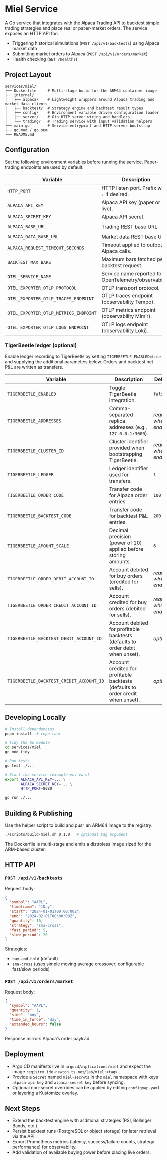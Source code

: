 # Miel Service

A Go service that integrates with the Alpaca Trading API to backtest simple trading strategies and place real or paper-market orders. The service exposes an HTTP API for:

- Triggering historical simulations (`POST /api/v1/backtests`) using Alpaca market data
- Submitting market orders to Alpaca (`POST /api/v1/orders/market`)
- Health checking (`GET /healthz`)

## Project Layout

```
services/miel/
├── Dockerfile     # Multi-stage build for the ARM64 container image
├── internal/
│   ├── alpaca/    # Lightweight wrappers around Alpaca trading and market data clients
│   ├── backtest/  # Strategy engine and backtest result types
│   ├── config/    # Environment variable driven configuration loader
│   ├── server/    # Gin HTTP server wiring and handlers
│   └── trading/   # Trading service with input validation helpers
├── main.go        # Service entrypoint and HTTP server bootstrap
├── go.mod / go.sum
└── README.md
```

## Configuration

Set the following environment variables before running the service. Paper-trading endpoints are used by default.

| Variable                              | Description                                   | Default                                   |
| ------------------------------------- | --------------------------------------------- | ----------------------------------------- |
| `HTTP_PORT`                           | HTTP listen port. Prefix with `:` if desired. | `8080`                                    |
| `ALPACA_API_KEY`                      | Alpaca API key (paper or live).               | _required_                                |
| `ALPACA_SECRET_KEY`                   | Alpaca API secret.                            | _required_                                |
| `ALPACA_BASE_URL`                     | Trading REST base URL.                        | `https://paper-api.alpaca.markets`        |
| `ALPACA_DATA_BASE_URL`                | Market data REST base URL.                    | `https://data.alpaca.markets`             |
| `ALPACA_REQUEST_TIMEOUT_SECONDS`      | Timeout applied to outbound Alpaca calls.     | `30`                                      |
| `BACKTEST_MAX_BARS`                   | Maximum bars fetched per backtest request.    | `5000`                                    |
| `OTEL_SERVICE_NAME`                   | Service name reported to OpenTelemetry/observability. | `miel`                                    |
| `OTEL_EXPORTER_OTLP_PROTOCOL`         | OTLP transport protocol.                      | `http/protobuf`                           |
| `OTEL_EXPORTER_OTLP_TRACES_ENDPOINT`  | OTLP traces endpoint (observability Tempo).   | `http://observability-tempo-distributor.observability:4318` |
| `OTEL_EXPORTER_OTLP_METRICS_ENDPOINT` | OTLP metrics endpoint (observability Mimir).  | `http://observability-mimir-nginx.observability/otlp`       |
| `OTEL_EXPORTER_OTLP_LOGS_ENDPOINT`    | OTLP logs endpoint (observability Loki).      | `http://observability-loki-gateway.observability/otlp`      |

### TigerBeetle ledger (optional)

Enable ledger recording to TigerBeetle by setting `TIGERBEETLE_ENABLED=true` and supplying the additional parameters below. Orders and backtest net P&L are written as transfers.

| Variable                                 | Description                                                                      | Default                 |
| ---------------------------------------- | -------------------------------------------------------------------------------- | ----------------------- |
| `TIGERBEETLE_ENABLED`                    | Toggle TigerBeetle integration.                                                  | `false`                 |
| `TIGERBEETLE_ADDRESSES`                  | Comma-separated replica addresses (e.g., `127.0.0.1:3000`).                      | _required when enabled_ |
| `TIGERBEETLE_CLUSTER_ID`                 | Cluster identifier provided when bootstrapping TigerBeetle.                      | _required when enabled_ |
| `TIGERBEETLE_LEDGER`                     | Ledger identifier used for transfers.                                            | `1`                     |
| `TIGERBEETLE_ORDER_CODE`                 | Transfer code for Alpaca order entries.                                          | `100`                   |
| `TIGERBEETLE_BACKTEST_CODE`              | Transfer code for backtest P&L entries.                                          | `200`                   |
| `TIGERBEETLE_AMOUNT_SCALE`               | Decimal precision (power of 10) applied before storing amounts.                  | `6`                     |
| `TIGERBEETLE_ORDER_DEBIT_ACCOUNT_ID`     | Account debited for buy orders (credited for sells).                             | _required when enabled_ |
| `TIGERBEETLE_ORDER_CREDIT_ACCOUNT_ID`    | Account credited for buy orders (debited for sells).                             | _required when enabled_ |
| `TIGERBEETLE_BACKTEST_DEBIT_ACCOUNT_ID`  | Account debited for profitable backtests (defaults to order debit when unset).   | _optional_              |
| `TIGERBEETLE_BACKTEST_CREDIT_ACCOUNT_ID` | Account credited for profitable backtests (defaults to order credit when unset). | _optional_              |

## Developing Locally

```bash
# Install dependencies
pnpm install  # repo root

# Tidy the Go module
cd services/miel
go mod tidy

# Run tests
go test ./...

# Start the service (example env vars)
export ALPACA_API_KEY=... \
       ALPACA_SECRET_KEY=... \
       HTTP_PORT=8080

go run ./...
```

## Building & Publishing

Use the helper script to build and push an ARM64 image to the registry:

```bash
./scripts/build-miel.sh 0.1.0   # optional tag argument
```

The Dockerfile is multi-stage and emits a distroless image sized for the ARM-based cluster.

## HTTP API

### `POST /api/v1/backtests`

Request body:

```json
{
  "symbol": "AAPL",
  "timeframe": "1Day",
  "start": "2024-01-01T00:00:00Z",
  "end": "2024-02-01T00:00:00Z",
  "quantity": 10,
  "strategy": "sma-cross",
  "fast_period": 5,
  "slow_period": 20
}
```

Strategies:

- `buy-and-hold` (default)
- `sma-cross` (uses simple moving average crossover; configurable fast/slow periods)

### `POST /api/v1/orders/market`

Request body:

```json
{
  "symbol": "AAPL",
  "quantity": 1,
  "side": "buy",
  "time_in_force": "day",
  "extended_hours": false
}
```

Response mirrors Alpaca’s order payload.

## Deployment

- Argo CD manifests live in `argocd/applications/miel` and expect the image `registry.ide-newton.ts.net/lab/miel:<tag>`.
- Provide a `Secret` named `miel-secrets` in the `miel` namespace with keys `alpaca-api-key` and `alpaca-secret-key` before syncing.
- Optional non-secret overrides can be applied by editing `configmap.yaml` or layering a Kustomize overlay.

## Next Steps

- Extend the backtest engine with additional strategies (RSI, Bollinger Bands, etc.).
- Persist backtest runs (PostgreSQL or object storage) for later retrieval via the API.
- Export Prometheus metrics (latency, success/failure counts, strategy performance) for observability.
- Add validation of available buying power before placing live orders.
